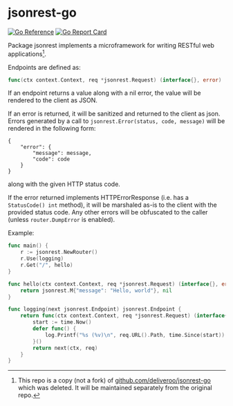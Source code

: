 # jsonrest-go

[![Go Reference](https://pkg.go.dev/badge/github.com/mbranch/jsonrest-go.svg)](https://pkg.go.dev/github.com/mbranch/jsonrest-go)
[![Go Report Card](https://goreportcard.com/badge/github.com/mbranch/jsonrest-go)](https://goreportcard.com/report/github.com/mbranch/jsonrest-go)

Package jsonrest implements a microframework for writing RESTful web
applications[^1].

Endpoints are defined as:

```go
func(ctx context.Context, req *jsonrest.Request) (interface{}, error)
```

If an endpoint returns a value along with a nil error, the value will be
rendered to the client as JSON.

If an error is returned, it will be sanitized and returned to the client as
json. Errors generated by a call to `jsonrest.Error(status, code, message)`
will be rendered in the following form:

```
{
    "error": {
        "message": message,
        "code": code
    }
}
```

along with the given HTTP status code.

If the error returned implements HTTPErrorResponse (i.e. has a `StatusCode() int` method), it will be marshaled as-is to the client with the provided status
code.
Any other errors will be obfuscated to the caller (unless `router.DumpError` is
enabled).

Example:

```go
func main() {
    r := jsonrest.NewRouter()
    r.Use(logging)
    r.Get("/", hello)
}

func hello(ctx context.Context, req *jsonrest.Request) (interface{}, error) {
    return jsonrest.M{"message": "Hello, world"}, nil
}

func logging(next jsonrest.Endpoint) jsonrest.Endpoint {
    return func(ctx context.Context, req *jsonrest.Request) (interface{}, error) {
        start := time.Now()
        defer func() {
            log.Printf("%s (%v)\n", req.URL().Path, time.Since(start))
        }()
        return next(ctx, req)
    }
}
```

[^1]:
    This repo is a copy (not a fork) of [github.com/deliveroo/jsonrest-go](https://github.com/deliveroo/jsonrest-go) which was
    deleted. It will be maintained separately from the original repo.
